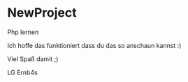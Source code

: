 # NewProject
Php lernen

Ich hoffe das funktioniert dass du das so anschaun kannst :)

Viel Spaß damit ;)

LG Ernb4s
